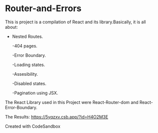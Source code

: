 # Router-and-Errors

This is project is a compilation of React and its library.Basically, it is all about:

- Nested Routes.

  -404 pages.
  
  -Error Boundary.
  
  -Loading states.
  
  -Assesibility.
  
  -Disabled states.
  
  -Pagination using JSX.

The React Library used in this Project were React-Router-dom and React-Error-Boundary.

The Results: https://5yqzxv.csb.app/?id=H4O2M3E

Created with CodeSandbox
